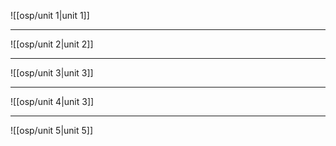 ![[osp/unit 1|unit 1]]

---

![[osp/unit 2|unit 2]]

---

![[osp/unit 3|unit 3]]

---

![[osp/unit 4|unit 3]]

---

![[osp/unit 5|unit 5]]